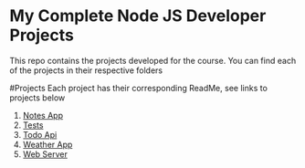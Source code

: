 # My Complete Node JS Developer Projects

This repo contains the projects developed for the course. You can find each of the projects in their respective folders

#Projects
Each project has their corresponding ReadMe, see links to projects below
1. [Notes App](notes-app)
2. [Tests](tests)
3. [Todo Api](todo-api)
4. [Weather App](weather-app)
5. [Web Server](web-server)